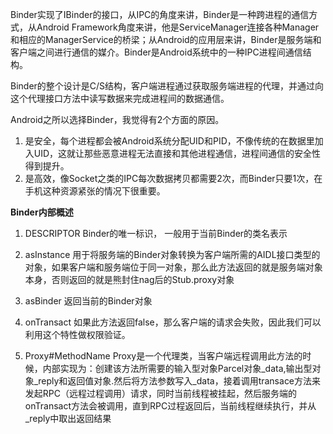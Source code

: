 Binder实现了IBinder的接口，从IPC的角度来讲，Binder是一种跨进程的通信方式，从Android Framework角度来讲，他是ServiceManager连接各种Manager和相应的ManagerService的桥梁；从Android的应用层来讲，Binder是服务端和客户端之间进行通信的媒介。Binder是Android系统中的一种IPC进程间通信结构。

Binder的整个设计是C/S结构，客户端进程通过获取服务端进程的代理，并通过向这个代理接口方法中读写数据来完成进程间的数据通信。

Android之所以选择Binder，我觉得有2个方面的原因。

1. 是安全，每个进程都会被Android系统分配UID和PID，不像传统的在数据里加入UID，这就让那些恶意进程无法直接和其他进程通信，进程间通信的安全性得到提升。
2. 是高效，像Socket之类的IPC每次数据拷贝都需要2次，而Binder只要1次，在手机这种资源紧张的情况下很重要。

**Binder内部概述**

1. DESCRIPTOR Binder的唯一标识， 一般用于当前Binder的类名表示

2. asInstance 用于将服务端的Binder对象转换为客户端所需的AIDL接口类型的对象，如果客户端和服务端位于同一对象，那么此方法返回的就是服务端对象本身，否则返回的就是熊封住nag后的Stub.proxy对象

3. asBinder 返回当前的Binder对象

4. onTransact 如果此方法返回false，那么客户端的请求会失败，因此我们可以利用这个特性做权限验证。

5. Proxy\#MethodName Proxy是一个代理类，当客户端远程调用此方法的时候，内部实现为：创建该方法所需要的输入型对象Parcel对象\_data,输出型对象\_reply和返回值对象.然后将方法参数写入\_data，接着调用transace方法来发起RPC（远程过程调用）请求，同时当前线程被挂起，然后服务端的onTransact方法会被调用，直到RPC过程返回后，当前线程继续执行，并从\_reply中取出返回结果



